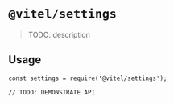 # `@vitel/settings`

> TODO: description

## Usage

```
const settings = require('@vitel/settings');

// TODO: DEMONSTRATE API
```
